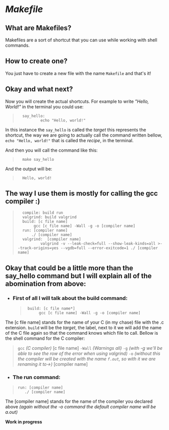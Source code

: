 # *Makefile*
## What are Makefiles?
Makefiles are a sort of shortcut that you can use while working with shell commands.
## How to create one?
You just have to create a new file with the name `Makefile` and that's it!
## Okay and what next?
Now you will create the actual shortcuts. For example to write *"Hello, World!"* in the terminal you could use:
>       say_hello:   
>               echo "Hello, world!"
In this instance the `say_hello` is called the *target* this represents the shortcut, the way we are going to actually call the command written bellow, `echo "Hello, world!"` that is called the *recipe*, in the terminal.

And then you will call the command like this:
>       make say_hello
And the output will be:
>       Hello, world!
## The way I use them is mostly for calling the gcc compiler :)
>       compile: build run
>       valgrind: build valgrind
>       build: [c file name]
>	         gcc [c file name] -Wall -g -o [compiler name]
>       run: [compiler name]
>	        ./ [compiler name]
>       valgrind:  [compiler name]
>	            valgrind -v --leak-check=full --show-leak-kinds=all >--track-origins=yes --vgdb=full --error-exitcode=1 ./ [compiler name]
## Okay that could be a little more than the say_hello command but I will explain all of the abomination from above:
- ### First of all I will talk about the build command:
  >      ​build: [c file name*]
  >           ​gcc [c file name] -Wall -g -o [compiler name]
The [c file name] stands for the name of your C (in my chase) file with the .c extension. `build` will be the *target*, the label, next to it we will add the name of the C file again so that the command knows which file to call. Bellow is the shell command for the C compiler: 
> `gcc` *(C compiler)* [c file name] `-Wall` *(Warnings all)* `-g` *(with -g we'll be able to see the row of the error when using valgrind)* `-o` *(without this the compiler will be created with the name `f.out`, so with it we are renaming it to->)* [compiler name]
- ### The run command:
>     ​run: [compiler name]
>        ​./ [compiler name]
The [compiler name] stands for the name of the compiler you declared above *(again without the -o command the default compiler name will be a.out)* 






**Work in progress**